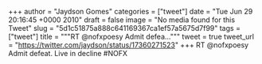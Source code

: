 
+++
author = "Jaydson Gomes"
categories = ["tweet"]
date = "Tue Jun 29 20:16:45 +0000 2010"
draft = false
image = "No media found for this Tweet"
slug = "5d1c51875a888c641169367ca1ef57a5675d7f99"
tags = ["tweet"]
title = """RT @nofxpoesy Admit defea..."""
tweet = true
tweet_url = "https://twitter.com/jaydson/status/17360271523"
+++
RT @nofxpoesy Admit defeat. Live in decline #NOFX
